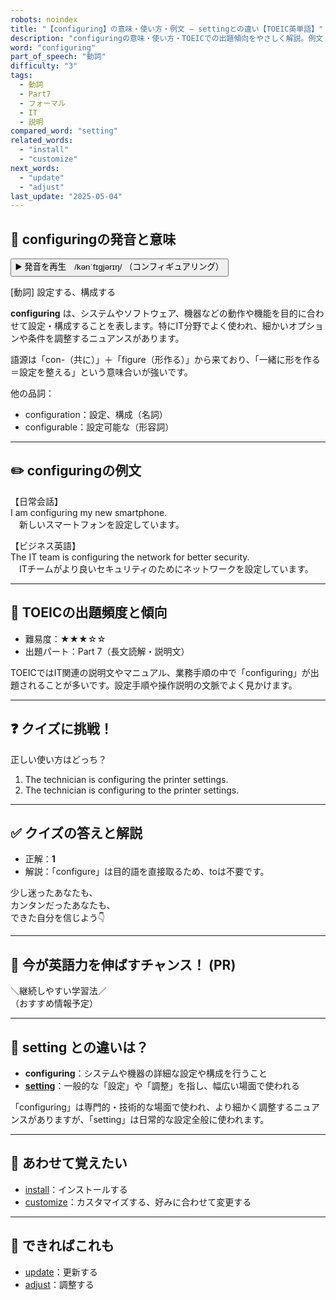 ```yaml
---
robots: noindex
title: "【configuring】の意味・使い方・例文 ― settingとの違い【TOEIC英単語】"
description: "configuringの意味・使い方・TOEICでの出題傾向をやさしく解説。例文・クイズ付きでsettingとの違いもわかりやすく学べます。"
word: "configuring"
part_of_speech: "動詞"
difficulty: "3"
tags:
  - 動詞
  - Part7
  - フォーマル
  - IT
  - 説明
compared_word: "setting"
related_words:
  - "install"
  - "customize"
next_words:
  - "update"
  - "adjust"
last_update: "2025-05-04"
---
```


## 🔰 configuringの発音と意味

<button class="play-audio" onclick="playTTS('configuring')">
  <span class="play-audio-main">
    ▶️ 発音を再生　/kənˈfɪɡjərɪŋ/
  </span>
  <span class="play-audio-sub">
    （コンフィギュアリング）
  </span>
</button>

[動詞] 設定する、構成する

**configuring** は、システムやソフトウェア、機器などの動作や機能を目的に合わせて設定・構成することを表します。特にIT分野でよく使われ、細かいオプションや条件を調整するニュアンスがあります。

語源は「con-（共に）」＋「figure（形作る）」から来ており、「一緒に形を作る＝設定を整える」という意味合いが強いです。

他の品詞：  
- configuration：設定、構成（名詞）
- configurable：設定可能な（形容詞）

---

## ✏️ configuringの例文

【日常会話】  
I am configuring my new smartphone.  
　新しいスマートフォンを設定しています。

【ビジネス英語】  
The IT team is configuring the network for better security.  
　ITチームがより良いセキュリティのためにネットワークを設定しています。

---

## 🎯 TOEICの出題頻度と傾向

- 難易度：★★★☆☆
- 出題パート：Part 7（長文読解・説明文）

TOEICではIT関連の説明文やマニュアル、業務手順の中で「configuring」が出題されることが多いです。設定手順や操作説明の文脈でよく見かけます。

---

## ❓ クイズに挑戦！

正しい使い方はどっち？

1. The technician is configuring the printer settings.  
2. The technician is configuring to the printer settings.

---

## ✅ クイズの答えと解説

- 正解：**1**
- 解説：「configure」は目的語を直接取るため、toは不要です。

少し迷ったあなたも、  
カンタンだったあなたも、  
できた自分を信じよう👇️

---

## 🚀 今が英語力を伸ばすチャンス！ (PR)

<div class="info-center">
＼継続しやすい学習法／<br>  
（おすすめ情報予定）
</div>

---

## 🤔  setting との違いは？

- **configuring**：システムや機器の詳細な設定や構成を行うこと
- **[setting](/word/setting)**：一般的な「設定」や「調整」を指し、幅広い場面で使われる

「configuring」は専門的・技術的な場面で使われ、より細かく調整するニュアンスがありますが、「setting」は日常的な設定全般に使われます。

---

## 🧩 あわせて覚えたい

- [install](/word/install)：インストールする
- [customize](/word/customize)：カスタマイズする、好みに合わせて変更する

---

## 📖 できればこれも

- [update](/word/update)：更新する
- [adjust](/word/adjust)：調整する

<!-- cvid: aid49_bid09 -->
